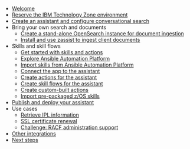* [Welcome](index.md)
* [Reserve the IBM Technology Zone environment](TechZoneEnvironment.md)
* [Create an assistant and configure conversational search](Setup/creatingAssistant-configuringConvoSearch.md)
* Bring your own search and documents
    * [Create a stand-alone OpenSearch instance for document ingestion](byosd/documentIngestion.md)
    * [Install and use zassist to ingest client documents](byosd/zassist.md)
* Skills and skill flows
    * [Get started with skills and actions](skills/gettingStartedSkills.md)
    * [Explore Ansible Automation Platform](skills/exploreAAP.md)
    * [Import skills from Ansible Automation Platform](skills/importSkills.md)
    * [Connect the app to the assistant](skills/connectingApp.md)
    * [Create actions for the assistant](skills/creatingActions.md)
    * [Create skill flows for the assistant](skills/creatingFlows.md)
    * [Create custom-built actions](skills/creatingCustomActions.md)
    * [Import pre-packaged z/OS skills](skills/importingzOSskills.md)
* [Publish and deploy your assistant](publishDeploy.md)
* Use cases
    * [Retrieve IPL information](usecases/ipl/ipl.md)
    * [SSL certificate renewal](usecases/cert/cert.md)
    * [Challenge: RACF administration support](usecases/racf/racf.md)
* [Other integrations](otherIntegrations.md)
* [Next steps](NextSteps.md)
